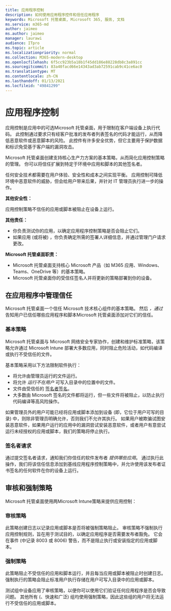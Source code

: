 ```yaml
---
title: 应用程序控制
description: 如何使用应用程序控件和信任应用程序
keywords: Microsoft 托管桌面, Microsoft 365, 服务, 文档
ms.service: m365-md
author: jaimeo
ms.author: jaimeo
manager: laurawi
audience: ITpro
ms.topic: article
ms.localizationpriority: normal
ms.collection: M365-modern-desktop
ms.openlocfilehash: 6f5cc923b5a18b1f45dd186e88228db8c3a891cc
ms.sourcegitcommit: 83a40facd66e14343ad3ab72591cab9c41ce6ac0
ms.translationtype: MT
ms.contentlocale: zh-CN
ms.lasthandoff: 01/13/2021
ms.locfileid: "49841299"
---
```

# <a name="app-control"></a>应用程序控制

应用控制是应用中的可选Microsoft 托管桌面，用于限制在客户端设备上执行代码。 此控制通过要求只有经客户批准的发布者列表签名的代码才能运行，从而降低恶意软件或恶意脚本的风险。 此控件有许多安全优势，但它主要用于保护数据和标识免受基于客户端的漏洞攻击。

Microsoft 托管桌面创建支持核心生产力方案的基本策略，从而简化应用控制策略的管理。 你可以将信任扩展到特定于环境中应用和脚本的其他签名者。 


任何安全技术都需要在用户体验、安全性和成本之间实现平衡。 应用控制可降低环境中恶意软件的威胁，但会给用户带来后果，并针对 IT 管理员执行进一步的操作。

**其他安全性：**

应用控制策略不信任的应用或脚本被阻止在设备上运行。

**其他责任：**

- 你负责测试你的应用，以确定应用程序控制策略是否会阻止它们。
- 如果应用 (或将被) ，你负责确定所需的签署人详细信息，并通过管理门户请求更改。

**Microsoft 托管桌面职责：**

- Microsoft 托管桌面支持核心 Microsoft 产品（如 M365 应用、Windows、Teams、OneDrive 等）的基本策略。
- Microsoft 托管桌面你的受信任签名人并将更新的策略部署到你的设备。


## <a name="managing-trust-in-applications"></a>在应用程序中管理信任

Microsoft 托管桌面一个信任 Microsoft 技术核心组件的基本策略。 然后 *，通过* 告知用户已信任哪些应用程序和脚本Microsoft 托管桌面添加对它们的信任。

### <a name="base-policy"></a>基本策略

Microsoft 托管桌面与 Microsoft 网络安全专家协作，创建和维护标准策略，该策略允许通过 Microsoft Intune 部署大多数应用，同时阻止危险活动，如代码编译或执行不受信任的文件。

基本策略采用以下方法限制软件执行：

- 将允许由管理员运行的文件运行。
- 将允许 *运行不在用户* 可写入目录中的位置中的文件。
- 文件由受信任的 [签名者签名](#signer-requests)。
- 大多数由 Microsoft 签名的文件都将运行，但一些文件将被阻止，以防止执行代码编译等高风险操作。


如果管理员外的用户可能已经将应用或脚本添加到设备 (即，它位于用户可写的目录) 中，则除非管理员明确允许，否则我们不允许其执行。 如果用户被欺骗试图安装恶意软件，如果用户运行的应用中的漏洞尝试安装恶意软件，或者用户有意尝试运行未经授权的应用或脚本，我们的策略将停止执行。

### <a name="signer-requests"></a>签名者请求

通过提交签名者请求，通知我们你信任的软件发布者 *提供哪些应用*。 通过执行此操作，我们将该信任信息添加到基线应用程序控制策略中，并允许使用该发布者证书签名的任何软件在你的设备上运行。

## <a name="audit-and-enforced-policies"></a>审核和强制策略

Microsoft 托管桌面使用两Microsoft Intune策略来提供应用控制：

### <a name="audit-policy"></a>审核策略
此策略创建日志以记录应用或脚本是否将被强制策略阻止。 审核策略不强制执行应用控制规则，旨在用于测试目的，以确定应用程序是否需要发布者豁免。 它会在事件 (中记录 8003 或 8006) 警告，而不是阻止执行或安装指定的应用或脚本。

### <a name="enforced-policy"></a>强制策略
此策略阻止不受信任的应用和脚本运行，并且每当应用或脚本被阻止时创建日志。 强制执行的策略会阻止标准用户执行存储在用户可写入目录中的应用或脚本。

测试组中设备应用了审核策略，以便你可以使用它们验证任何应用程序是否会导致问题。 其他所有 (、快速和广泛) 组均使用强制策略，因此这些组的用户将无法运行不受信任的应用或脚本。







